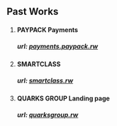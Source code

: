 ## Past Works

 1. #### PAYPACK Payments
 
    ##### url:  [payments.paypack.rw](https://payments.paypack.rw/)
    
2. #### SMARTCLASS

    ##### url: [smartclass.rw](https://smartclass.rw/)
    
3. #### QUARKS GROUP Landing page

    ##### url: [quarksgroup.rw](https://quarksgroup.rw/)
